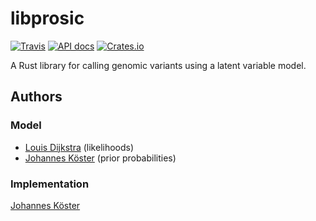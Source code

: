 # libprosic

[![Travis](https://img.shields.io/travis/PROSIC/libprosic.svg?maxAge=2592000?style=flat-square)](https://travis-ci.org/PROSIC/libprosic)
[![API docs](https://img.shields.io/badge/API-documentation-blue.svg)](https://docs.rs/libprosic)
[![Crates.io](https://img.shields.io/crates/d/libprosic.svg)](https://crates.io/crates/libprosic)

A Rust library for calling genomic variants using a latent variable model.

## Authors

### Model

* [Louis Dijkstra](https://github.com/louisdijkstra) (likelihoods)
* [Johannes Köster](https://github.com/johanneskoester) (prior probabilities)

### Implementation

[Johannes Köster](https://github.com/johanneskoester)
